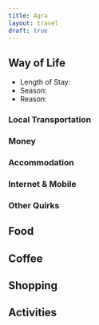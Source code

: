 ```yaml
---
title: Agra
layout: travel
draft: true
---
```

## Way of Life
* Length of Stay:
* Season:
* Reason:
### Local Transportation
### Money
### Accommodation
### Internet & Mobile
### Other Quirks
## Food
## Coffee
## Shopping
## Activities
